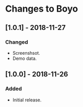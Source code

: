 # Changes to Boyo

## [1.0.1] - 2018-11-27

### Changed

- Screenshsot.
- Demo data.

## [1.0.0] - 2018-11-26

### Added

- Initial release.
